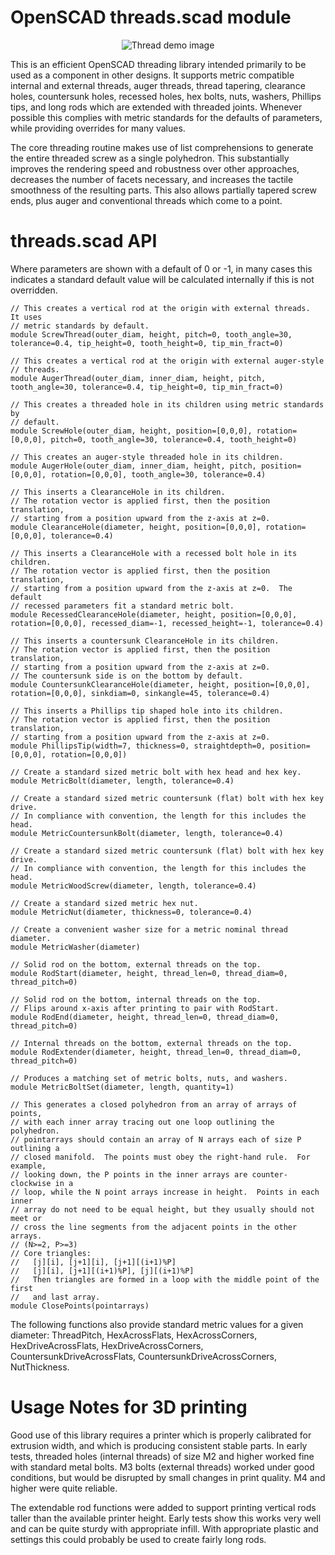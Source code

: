 # OpenSCAD threads.scad module

<p align="center"><img alt="Thread demo image" src="./images/threads_demo.png"></p>

This is an efficient OpenSCAD threading library intended primarily to be used
as a component in other designs.  It supports metric compatible internal and
external threads, auger threads, thread tapering, clearance holes, countersunk
holes, recessed holes, hex bolts, nuts, washers, Phillips tips, and long rods
which are extended with threaded joints.  Whenever possible this complies with
metric standards for the defaults of parameters, while providing overrides for
many values.

The core threading routine makes use of list comprehensions to generate the
entire threaded screw as a single polyhedron.  This substantially improves the
rendering speed and robustness over other approaches, decreases the number of
facets necessary, and increases the tactile smoothness of the resulting parts.
This also allows partially tapered screw ends, plus auger and
conventional threads which come to a point.

# threads.scad API

Where parameters are shown with a default of 0 or -1, in many cases this indicates a standard default value will be calculated internally if this is not overridden.

```
// This creates a vertical rod at the origin with external threads.  It uses
// metric standards by default.
module ScrewThread(outer_diam, height, pitch=0, tooth_angle=30, tolerance=0.4, tip_height=0, tooth_height=0, tip_min_fract=0)

// This creates a vertical rod at the origin with external auger-style
// threads.
module AugerThread(outer_diam, inner_diam, height, pitch, tooth_angle=30, tolerance=0.4, tip_height=0, tip_min_fract=0)

// This creates a threaded hole in its children using metric standards by
// default.
module ScrewHole(outer_diam, height, position=[0,0,0], rotation=[0,0,0], pitch=0, tooth_angle=30, tolerance=0.4, tooth_height=0)

// This creates an auger-style threaded hole in its children.
module AugerHole(outer_diam, inner_diam, height, pitch, position=[0,0,0], rotation=[0,0,0], tooth_angle=30, tolerance=0.4)

// This inserts a ClearanceHole in its children.
// The rotation vector is applied first, then the position translation,
// starting from a position upward from the z-axis at z=0.
module ClearanceHole(diameter, height, position=[0,0,0], rotation=[0,0,0], tolerance=0.4)

// This inserts a ClearanceHole with a recessed bolt hole in its children.
// The rotation vector is applied first, then the position translation,
// starting from a position upward from the z-axis at z=0.  The default
// recessed parameters fit a standard metric bolt.
module RecessedClearanceHole(diameter, height, position=[0,0,0], rotation=[0,0,0], recessed_diam=-1, recessed_height=-1, tolerance=0.4)

// This inserts a countersunk ClearanceHole in its children.
// The rotation vector is applied first, then the position translation,
// starting from a position upward from the z-axis at z=0.
// The countersunk side is on the bottom by default.
module CountersunkClearanceHole(diameter, height, position=[0,0,0], rotation=[0,0,0], sinkdiam=0, sinkangle=45, tolerance=0.4)

// This inserts a Phillips tip shaped hole into its children.
// The rotation vector is applied first, then the position translation,
// starting from a position upward from the z-axis at z=0.
module PhillipsTip(width=7, thickness=0, straightdepth=0, position=[0,0,0], rotation=[0,0,0])

// Create a standard sized metric bolt with hex head and hex key.
module MetricBolt(diameter, length, tolerance=0.4)

// Create a standard sized metric countersunk (flat) bolt with hex key drive.
// In compliance with convention, the length for this includes the head.
module MetricCountersunkBolt(diameter, length, tolerance=0.4)

// Create a standard sized metric countersunk (flat) bolt with hex key drive.
// In compliance with convention, the length for this includes the head.
module MetricWoodScrew(diameter, length, tolerance=0.4)

// Create a standard sized metric hex nut.
module MetricNut(diameter, thickness=0, tolerance=0.4)

// Create a convenient washer size for a metric nominal thread diameter.
module MetricWasher(diameter)

// Solid rod on the bottom, external threads on the top.
module RodStart(diameter, height, thread_len=0, thread_diam=0, thread_pitch=0)

// Solid rod on the bottom, internal threads on the top.
// Flips around x-axis after printing to pair with RodStart.
module RodEnd(diameter, height, thread_len=0, thread_diam=0, thread_pitch=0)

// Internal threads on the bottom, external threads on the top.
module RodExtender(diameter, height, thread_len=0, thread_diam=0, thread_pitch=0)

// Produces a matching set of metric bolts, nuts, and washers.
module MetricBoltSet(diameter, length, quantity=1)

// This generates a closed polyhedron from an array of arrays of points,
// with each inner array tracing out one loop outlining the polyhedron.
// pointarrays should contain an array of N arrays each of size P outlining a
// closed manifold.  The points must obey the right-hand rule.  For example,
// looking down, the P points in the inner arrays are counter-clockwise in a
// loop, while the N point arrays increase in height.  Points in each inner
// array do not need to be equal height, but they usually should not meet or
// cross the line segments from the adjacent points in the other arrays.
// (N>=2, P>=3)
// Core triangles:
//   [j][i], [j+1][i], [j+1][(i+1)%P]
//   [j][i], [j+1][(i+1)%P], [j][(i+1)%P]
//   Then triangles are formed in a loop with the middle point of the first
//   and last array.
module ClosePoints(pointarrays)
```

The following functions also provide standard metric values for a given
diameter:  ThreadPitch, HexAcrossFlats, HexAcrossCorners, HexDriveAcrossFlats,
HexDriveAcrossCorners, CountersunkDriveAcrossFlats,
CountersunkDriveAcrossCorners, NutThickness.

# Usage Notes for 3D printing

Good use of this library requires a printer which is properly calibrated for
extrusion width, and which is producing consistent stable parts.  In early
tests, threaded holes (internal threads) of size M2 and higher worked fine with
standard metal bolts.  M3 bolts (external threads) worked under good
conditions, but would be disrupted by small changes in print quality.  M4 and
higher were quite reliable.

The extendable rod functions were added to support printing vertical rods
taller than the available printer height.  Early tests show this works very
well and can be quite sturdy with appropriate infill.  With appropriate plastic
and settings this could probably be used to create fairly long rods.

